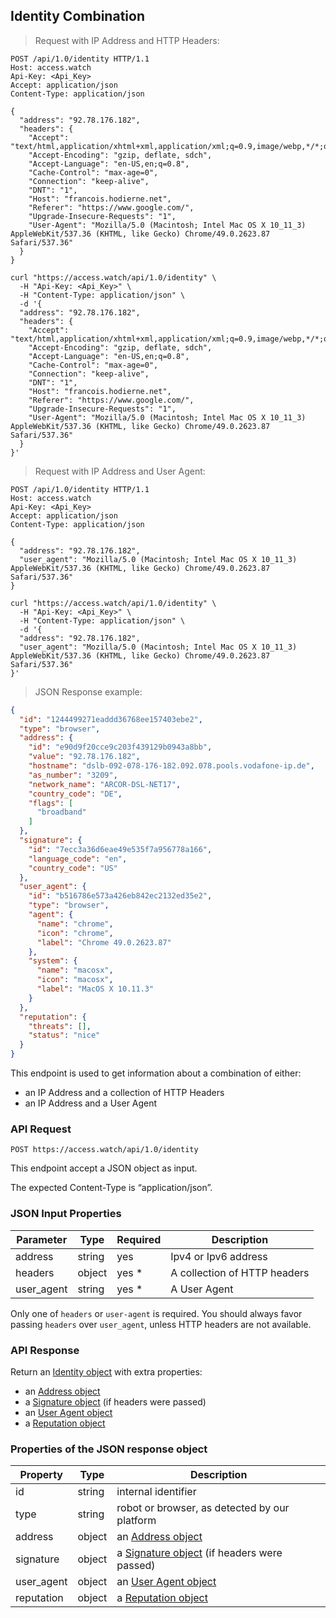 ## Identity Combination

> Request with IP Address and HTTP Headers:

```http
POST /api/1.0/identity HTTP/1.1
Host: access.watch
Api-Key: <Api_Key>
Accept: application/json
Content-Type: application/json

{
  "address": "92.78.176.182",
  "headers": {
    "Accept": "text/html,application/xhtml+xml,application/xml;q=0.9,image/webp,*/*;q=0.8",
    "Accept-Encoding": "gzip, deflate, sdch",
    "Accept-Language": "en-US,en;q=0.8",
    "Cache-Control": "max-age=0",
    "Connection": "keep-alive",
    "DNT": "1",
    "Host": "francois.hodierne.net",
    "Referer": "https://www.google.com/",
    "Upgrade-Insecure-Requests": "1",
    "User-Agent": "Mozilla/5.0 (Macintosh; Intel Mac OS X 10_11_3) AppleWebKit/537.36 (KHTML, like Gecko) Chrome/49.0.2623.87 Safari/537.36"
  }
}
```

```shell
curl "https://access.watch/api/1.0/identity" \
  -H "Api-Key: <Api_Key>" \
  -H "Content-Type: application/json" \
  -d '{
  "address": "92.78.176.182",
  "headers": {
    "Accept": "text/html,application/xhtml+xml,application/xml;q=0.9,image/webp,*/*;q=0.8",
    "Accept-Encoding": "gzip, deflate, sdch",
    "Accept-Language": "en-US,en;q=0.8",
    "Cache-Control": "max-age=0",
    "Connection": "keep-alive",
    "DNT": "1",
    "Host": "francois.hodierne.net",
    "Referer": "https://www.google.com/",
    "Upgrade-Insecure-Requests": "1",
    "User-Agent": "Mozilla/5.0 (Macintosh; Intel Mac OS X 10_11_3) AppleWebKit/537.36 (KHTML, like Gecko) Chrome/49.0.2623.87 Safari/537.36"
  }
}'
```

> Request with IP Address and User Agent:

```http
POST /api/1.0/identity HTTP/1.1
Host: access.watch
Api-Key: <Api_Key>
Accept: application/json
Content-Type: application/json

{
  "address": "92.78.176.182",
  "user_agent": "Mozilla/5.0 (Macintosh; Intel Mac OS X 10_11_3) AppleWebKit/537.36 (KHTML, like Gecko) Chrome/49.0.2623.87 Safari/537.36"
}
```

```shell
curl "https://access.watch/api/1.0/identity" \
  -H "Api-Key: <Api_Key>" \
  -H "Content-Type: application/json" \
  -d '{
  "address": "92.78.176.182",
  "user_agent": "Mozilla/5.0 (Macintosh; Intel Mac OS X 10_11_3) AppleWebKit/537.36 (KHTML, like Gecko) Chrome/49.0.2623.87 Safari/537.36"
}'
```

> JSON Response example:

```json
{
  "id": "1244499271eaddd36768ee157403ebe2",
  "type": "browser",
  "address": {
    "id": "e90d9f20cce9c203f439129b0943a8bb",
    "value": "92.78.176.182",
    "hostname": "dslb-092-078-176-182.092.078.pools.vodafone-ip.de",
    "as_number": "3209",
    "network_name": "ARCOR-DSL-NET17",
    "country_code": "DE",
    "flags": [
      "broadband"
    ]
  },
  "signature": {
    "id": "7ecc3a36d6eae49e535f7a956778a166",
    "language_code": "en",
    "country_code": "US"
  },
  "user_agent": {
    "id": "b516786e573a426eb842ec2132ed35e2",
    "type": "browser",
    "agent": {
      "name": "chrome",
      "icon": "chrome",
      "label": "Chrome 49.0.2623.87"
    },
    "system": {
      "name": "macosx",
      "icon": "macosx",
      "label": "MacOS X 10.11.3"
    }
  },
  "reputation": {
    "threats": [],
    "status": "nice"
  }
}
```

This endpoint is used to get information about a combination of either:

 * an IP Address and a collection of HTTP Headers
 * an IP Address and a User Agent

### API Request

`POST https://access.watch/api/1.0/identity`

This endpoint accept a JSON object as input.

The expected Content-Type is “application/json”.

### JSON Input Properties

Parameter  | Type   | Required | Description
---------- | ------ | -------- | -----------
address    | string |   yes    | Ipv4 or Ipv6 address
headers    | object |   yes *  | A collection of HTTP headers
user_agent | string |   yes *  | A User Agent

Only one of `headers` or `user-agent` is required. You should always favor passing `headers` over `user_agent`, unless HTTP headers are not available.

### API Response

Return an [Identity object](#identity-combination-object) with extra properties:

 * an [Address object](#ip-address-object)
 * a [Signature object](#headers-signature-object) (if headers were passed)
 * an [User Agent object](#user-agent-object)
 * a [Reputation object](#reputation-object)

### Properties of the JSON response object

Property   | Type    | Description
---------- | ------- | -----------
id         | string  | internal identifier
type       | string  | robot or browser, as detected by our platform
address    | object  | an [Address object](#ip-address-object)
signature  | object  | a [Signature object](#headers-signature-object) (if headers were passed)
user_agent | object  | an [User Agent object](#user-agent-object)
reputation | object  | a [Reputation object](#reputation-object)
